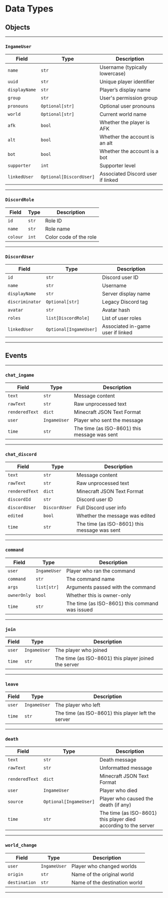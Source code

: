 # Data Types
## Objects
---

### `IngameUser`


| Field         | Type              | Description                                |
|---------------|-------------------|--------------------------------------------|
| `name`        | `str`             | Username (typically lowercase)             |
| `uuid`        | `str`             | Unique player identifier                   |
| `displayName` | `str`             | Player’s display name                      |
| `group`       | `str`             | User's permission group                    |
| `pronouns`    | `Optional[str]`   | Optional user pronouns                     |
| `world`       | `Optional[str]`   | Current world name                         |
| `afk`         | `bool`            | Whether the player is AFK                  |
| `alt`         | `bool`            | Whether the account is an alt              |
| `bot`         | `bool`            | Whether the account is a bot               |
| `supporter`   | `int`             | Supporter level                            |
| `linkedUser`  | `Optional[DiscordUser]` | Associated Discord user if linked     |

---

### `DiscordRole`

| Field   | Type     | Description               |
|---------|----------|---------------------------|
| `id`    | `str`    | Role ID                   |
| `name`  | `str`    | Role name                 |
| `colour`| `int`    | Color code of the role    |

---

### `DiscordUser`

| Field         | Type                | Description                              |
|---------------|---------------------|------------------------------------------|
| `id`          | `str`               | Discord user ID                          |
| `name`        | `str`               | Username                                 |
| `displayName` | `str`               | Server display name                      |
| `discriminator` | `Optional[str]`   | Legacy Discord tag                       |
| `avatar`      | `str`               | Avatar hash                              |
| `roles`       | `list[DiscordRole]` | List of user roles                       |
| `linkedUser`  | `Optional[IngameUser]` | Associated in-game user if linked     |

---
## Events
---

### `chat_ingame`

| Field         | Type           | Description                                           |
|---------------|----------------|-------------------------------------------------------|
| `text`        | `str`          | Message content                                       |
| `rawText`     | `str`          | Raw unprocessed text                                  |
| `renderedText`| `dict`         | Minecraft JSON Text Format                            |
| `user`        | `IngameUser`   | Player who sent the message                           |
| `time`        | `str`          | The time (as ISO-8601) this message was sent         |

---

### `chat_discord`

| Field         | Type            | Description                                           |
|---------------|-----------------|-------------------------------------------------------|
| `text`        | `str`           | Message content                                       |
| `rawText`     | `str`           | Raw unprocessed text                                  |
| `renderedText`| `dict`          | Minecraft JSON Text Format                            |
| `discordId`   | `str`           | Discord user ID                                       |
| `discordUser` | `DiscordUser`   | Full Discord user info                                |
| `edited`      | `bool`          | Whether the message was edited                        |
| `time`        | `str`           | The time (as ISO-8601) this message was sent         |

---

### `command`

| Field        | Type            | Description                                           |
|--------------|-----------------|-------------------------------------------------------|
| `user`       | `IngameUser`    | Player who ran the command                            |
| `command`    | `str`           | The command name                                      |
| `args`       | `list[str]`     | Arguments passed with the command                     |
| `ownerOnly`  | `bool`          | Whether this is owner-only                            |
| `time`       | `str`           | The time (as ISO-8601) this command was issued       |

---

### `join`

| Field  | Type         | Description                                               |
|--------|--------------|-----------------------------------------------------------|
| `user` | `IngameUser` | The player who joined                                     |
| `time` | `str`        | The time (as ISO-8601) this player joined the server     |

---

### `leave`

| Field  | Type         | Description                                               |
|--------|--------------|-----------------------------------------------------------|
| `user` | `IngameUser` | The player who left                                       |
| `time` | `str`        | The time (as ISO-8601) this player left the server       |

---

### `death`

| Field         | Type                  | Description                                               |
|---------------|-----------------------|-----------------------------------------------------------|
| `text`        | `str`                 | Death message                                             |
| `rawText`     | `str`                 | Unformatted message                                       |
| `renderedText`| `dict`                | Minecraft JSON Text Format                                |
| `user`        | `IngameUser`          | Player who died                                           |
| `source`      | `Optional[IngameUser]`| Player who caused the death (if any)                      |
| `time`        | `str`                 | The time (as ISO-8601) this player died according to the server |

---

### `world_change`

| Field        | Type         | Description                                                  |
|--------------|--------------|--------------------------------------------------------------|
| `user`       | `IngameUser` | Player who changed worlds                                    |
| `origin`     | `str`        | Name of the original world                                   |
| `destination`| `str`        | Name of the destination world                                |

---
